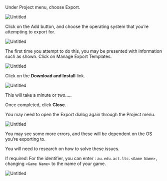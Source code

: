

  

Under Project menu, choose Export.

  

![Untitled](images/Untitled.png)

  

Click on the Add button, and choose the operating system that you’re attempting to export for.

  

![Untitled](images/Untitled%201.png)

  

The first time you attempt to do this, you may be presented with information such as shown. Click on Manage Export Templates.

  

![Untitled](images/Untitled%202.png)

  

Click on the ****************************************Download and Install**************************************** link.

  

![Untitled](images/Untitled%203.png)

  

This will take a minute or two…..

  

Once completed, click **********Close**********.

  

You may need to open the Export dialog again through the Project menu.

  

![Untitled](images/Untitled%204.png)

  

You may see some more errors, and these will be dependent on the OS you’re exporting to.

  

You will need to research on how to solve these issues.

  

If required: For the identifier, you can enter : `au.edu.act.ltc.<Game Name>,` changing `<Game Name>` to the name of your game.

  

![Untitled](images/Untitled%205.png)

  